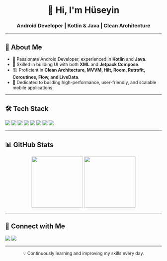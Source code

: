 <h1 align="center">👋 Hi, I'm Hüseyin</h1>
<h3 align="center">Android Developer | Kotlin & Java | Clean Architecture</h3>

---

## 🚀 About Me
- 📱 Passionate Android Developer, experienced in **Kotlin** and **Java**.  
- 🎨 Skilled in building UI with both **XML** and **Jetpack Compose**.  
- 🏗 Proficient in **Clean Architecture, MVVM, Hilt, Room, Retrofit, Coroutines, Flow, and LiveData**.  
- 🎯 Dedicated to building high-performance, user-friendly, and scalable mobile applications.

---

## 🛠 Tech Stack
<p>
  <img src="https://img.shields.io/badge/Android-3DDC84?style=for-the-badge&logo=android&logoColor=white" />
  <img src="https://img.shields.io/badge/Kotlin-0095D5?style=for-the-badge&logo=kotlin&logoColor=white" />
  <img src="https://img.shields.io/badge/Java-007396?style=for-the-badge&logo=java&logoColor=white" />
  <img src="https://img.shields.io/badge/Jetpack%20Compose-4285F4?style=for-the-badge&logo=jetpack-compose&logoColor=white" />
  <img src="https://img.shields.io/badge/Firebase-FFCA28?style=for-the-badge&logo=firebase&logoColor=black" />
  <img src="https://img.shields.io/badge/Room-1976D2?style=for-the-badge&logo=sqlite&logoColor=white" />
  <img src="https://img.shields.io/badge/Hilt-FF6F00?style=for-the-badge&logo=dagger&logoColor=white" />
  <img src="https://img.shields.io/badge/Retrofit-009688?style=for-the-badge&logo=square&logoColor=white" />
</p>

---

## 📊 GitHub Stats
<p align="center">
  <img src="https://github-readme-stats.vercel.app/api?username=huseyinkiran&show_icons=true&theme=radical" height="165" />
  <img src="https://github-readme-stats.vercel.app/api/top-langs/?username=huseyinkiran&layout=compact&theme=radical" height="165" />
</p>

---

## 🤝 Connect with Me
<p>
  <a href="https://www.linkedin.com/in/huseyinkiran34/"><img src="https://img.shields.io/badge/LinkedIn-0A66C2?style=for-the-badge&logo=linkedin&logoColor=white" /></a>
  <a href="mailto:huseyin.kiran.business@gmail.com"><img src="https://img.shields.io/badge/Email-D14836?style=for-the-badge&logo=gmail&logoColor=white" /></a>
</p>

---
<p align="center">💡 Continuously learning and improving my skills every day.</p>
